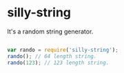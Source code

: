 silly-string
============

It's a random string generator.

```javascript

var rando = require('silly-string');
rando(); // 64 length string.
rando(123); // 123 length string.

```